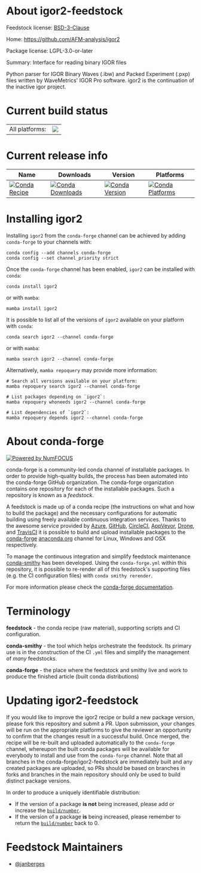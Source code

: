 About igor2-feedstock
=====================

Feedstock license: [BSD-3-Clause](https://github.com/conda-forge/igor2-feedstock/blob/main/LICENSE.txt)

Home: https://github.com/AFM-analysis/igor2

Package license: LGPL-3.0-or-later

Summary: Interface for reading binary IGOR files

Python parser for IGOR Binary Waves (.ibw) and Packed Experiment (.pxp)
files written by WaveMetrics' IGOR Pro software. igor2 is the continuation
of the inactive igor project.


Current build status
====================


<table><tr><td>All platforms:</td>
    <td>
      <a href="https://dev.azure.com/conda-forge/feedstock-builds/_build/latest?definitionId=21953&branchName=main">
        <img src="https://dev.azure.com/conda-forge/feedstock-builds/_apis/build/status/igor2-feedstock?branchName=main">
      </a>
    </td>
  </tr>
</table>

Current release info
====================

| Name | Downloads | Version | Platforms |
| --- | --- | --- | --- |
| [![Conda Recipe](https://img.shields.io/badge/recipe-igor2-green.svg)](https://anaconda.org/conda-forge/igor2) | [![Conda Downloads](https://img.shields.io/conda/dn/conda-forge/igor2.svg)](https://anaconda.org/conda-forge/igor2) | [![Conda Version](https://img.shields.io/conda/vn/conda-forge/igor2.svg)](https://anaconda.org/conda-forge/igor2) | [![Conda Platforms](https://img.shields.io/conda/pn/conda-forge/igor2.svg)](https://anaconda.org/conda-forge/igor2) |

Installing igor2
================

Installing `igor2` from the `conda-forge` channel can be achieved by adding `conda-forge` to your channels with:

```
conda config --add channels conda-forge
conda config --set channel_priority strict
```

Once the `conda-forge` channel has been enabled, `igor2` can be installed with `conda`:

```
conda install igor2
```

or with `mamba`:

```
mamba install igor2
```

It is possible to list all of the versions of `igor2` available on your platform with `conda`:

```
conda search igor2 --channel conda-forge
```

or with `mamba`:

```
mamba search igor2 --channel conda-forge
```

Alternatively, `mamba repoquery` may provide more information:

```
# Search all versions available on your platform:
mamba repoquery search igor2 --channel conda-forge

# List packages depending on `igor2`:
mamba repoquery whoneeds igor2 --channel conda-forge

# List dependencies of `igor2`:
mamba repoquery depends igor2 --channel conda-forge
```


About conda-forge
=================

[![Powered by
NumFOCUS](https://img.shields.io/badge/powered%20by-NumFOCUS-orange.svg?style=flat&colorA=E1523D&colorB=007D8A)](https://numfocus.org)

conda-forge is a community-led conda channel of installable packages.
In order to provide high-quality builds, the process has been automated into the
conda-forge GitHub organization. The conda-forge organization contains one repository
for each of the installable packages. Such a repository is known as a *feedstock*.

A feedstock is made up of a conda recipe (the instructions on what and how to build
the package) and the necessary configurations for automatic building using freely
available continuous integration services. Thanks to the awesome service provided by
[Azure](https://azure.microsoft.com/en-us/services/devops/), [GitHub](https://github.com/),
[CircleCI](https://circleci.com/), [AppVeyor](https://www.appveyor.com/),
[Drone](https://cloud.drone.io/welcome), and [TravisCI](https://travis-ci.com/)
it is possible to build and upload installable packages to the
[conda-forge](https://anaconda.org/conda-forge) [anaconda.org](https://anaconda.org/)
channel for Linux, Windows and OSX respectively.

To manage the continuous integration and simplify feedstock maintenance
[conda-smithy](https://github.com/conda-forge/conda-smithy) has been developed.
Using the ``conda-forge.yml`` within this repository, it is possible to re-render all of
this feedstock's supporting files (e.g. the CI configuration files) with ``conda smithy rerender``.

For more information please check the [conda-forge documentation](https://conda-forge.org/docs/).

Terminology
===========

**feedstock** - the conda recipe (raw material), supporting scripts and CI configuration.

**conda-smithy** - the tool which helps orchestrate the feedstock.
                   Its primary use is in the construction of the CI ``.yml`` files
                   and simplify the management of *many* feedstocks.

**conda-forge** - the place where the feedstock and smithy live and work to
                  produce the finished article (built conda distributions)


Updating igor2-feedstock
========================

If you would like to improve the igor2 recipe or build a new
package version, please fork this repository and submit a PR. Upon submission,
your changes will be run on the appropriate platforms to give the reviewer an
opportunity to confirm that the changes result in a successful build. Once
merged, the recipe will be re-built and uploaded automatically to the
`conda-forge` channel, whereupon the built conda packages will be available for
everybody to install and use from the `conda-forge` channel.
Note that all branches in the conda-forge/igor2-feedstock are
immediately built and any created packages are uploaded, so PRs should be based
on branches in forks and branches in the main repository should only be used to
build distinct package versions.

In order to produce a uniquely identifiable distribution:
 * If the version of a package **is not** being increased, please add or increase
   the [``build/number``](https://docs.conda.io/projects/conda-build/en/latest/resources/define-metadata.html#build-number-and-string).
 * If the version of a package **is** being increased, please remember to return
   the [``build/number``](https://docs.conda.io/projects/conda-build/en/latest/resources/define-metadata.html#build-number-and-string)
   back to 0.

Feedstock Maintainers
=====================

* [@janberges](https://github.com/janberges/)


